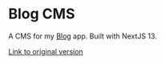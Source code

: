 # Blog CMS

A CMS for my [Blog](https://github.com/rejnowicz281/blog-next) app. Built with NextJS 13.

[Link to original version](https://github.com/rejnowicz281/blog-cms)
